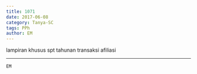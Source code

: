 ```yaml
---
title: 1071
date: 2017-06-08
category: Tanya-SC
tags: PPh
author: EM
---
```


lampiran khusus spt tahunan transaksi afiliasi

---



`EM`
